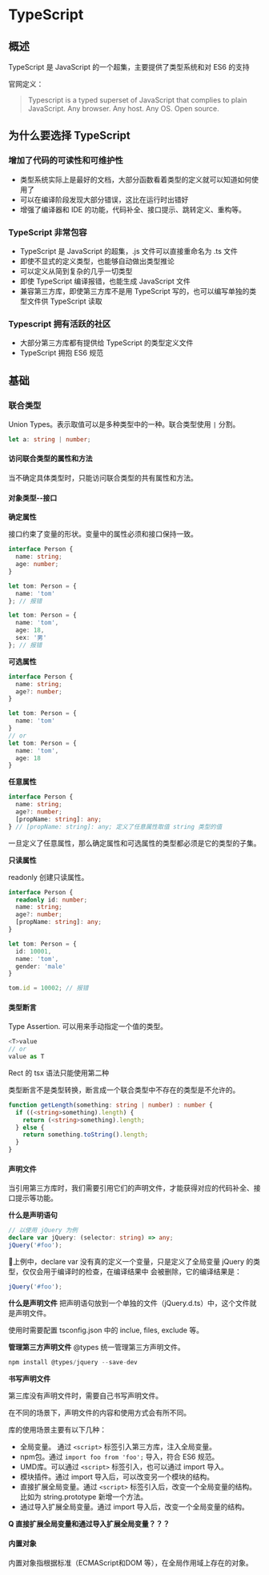 # TypeScript

## 概述

TypeScript 是 JavaScript 的一个超集，主要提供了类型系统和对 ES6 的支持

官网定义：
>Typescript is a typed superset of JavaScript that complies to plain JavaScript. Any browser. Any host. Any OS. Open source.

## 为什么要选择 TypeScript

### 增加了代码的可读性和可维护性
- 类型系统实际上是最好的文档，大部分函数看着类型的定义就可以知道如何使用了
- 可以在编译阶段发现大部分错误，这比在运行时出错好
- 增强了编译器和 IDE 的功能，代码补全、接口提示、跳转定义、重构等。

### TypeScript 非常包容

- TypeScript 是 JavaScript 的超集，.js 文件可以直接重命名为 .ts 文件
- 即使不显式的定义类型，也能够自动做出类型推论
- 可以定义从简到复杂的几乎一切类型
- 即使 TypeScript 编译报错，也能生成 JavaScript 文件
- 兼容第三方库，即使第三方库不是用 TypeScript 写的，也可以编写单独的类型文件供 TypeScript 读取

### Typescript 拥有活跃的社区
- 大部分第三方库都有提供给 TypeScript 的类型定义文件
- TypeScript 拥抱 ES6 规范

## 基础

### 联合类型

Union Types。表示取值可以是多种类型中的一种。联合类型使用 `|` 分割。 
```TypeScript 
let a: string | number;
```

#### 访问联合类型的属性和方法

当不确定具体类型时，只能访问联合类型的共有属性和方法。

#### 对象类型--接口

**确定属性**

接口约束了变量的形状。变量中的属性必须和接口保持一致。
```TypeScript
interface Person {
  name: string;
  age: number;
}

let tom: Person = {
  name: 'tom'
}; // 报错

let tom: Person = {
  name: 'tom',
  age: 18,
  sex: '男'
}; // 报错
```

**可选属性**
```TypeScript
interface Person {
  name: string;
  age?: number;
}

let tom: Person = {
  name: 'tom'
}
// or
let tom: Person = {
  name: 'tom',
  age: 18
}
```
**任意属性**
```TypeScript
interface Person {
  name: string;
  age?: number;
  [propName: string]: any;
} // [propName: string]: any; 定义了任意属性取值 string 类型的值
```
一旦定义了任意属性，那么确定属性和可选属性的类型都必须是它的类型的子集。

**只读属性**

readonly 创建只读属性。

```TypeScript
interface Person {
  readonly id: number;
  name: string;
  age?: number;
  [propName: string]: any;
}

let tom: Person = {
  id: 10001,
  name: 'tom',
  gender: 'male'
}

tom.id = 10002; // 报错
```

#### 类型断言

Type Assertion. 可以用来手动指定一个值的类型。

```TypeScript
<T>value
// or
value as T
```
Rect 的 tsx 语法只能使用第二种

类型断言不是类型转换，断言成一个联合类型中不存在的类型是不允许的。

```TypeScript
function getLength(something: string | number) : number {
  if ((<string>something).length) {
    return (<string>something).length;
  } else {
    return something.toString().length; 
  }
}
```

#### 声明文件

当引用第三方库时，我们需要引用它们的声明文件，才能获得对应的代码补全、接口提示等功能。

**什么是声明语句**
```TypeScript
// 以使用 jQuery 为例
declare var jQuery: (selector: string) => any;
jQuery('#foo');
```
上例中，declare var 没有真的定义一个变量，只是定义了全局变量 jQuery 的类型，仅仅会用于编译时的检查，在编译结果中
会被删除，它的编译结果是：
```TypeScript
jQuery('#foo');
```
**什么是声明文件**
把声明语句放到一个单独的文件（jQuery.d.ts）中，这个文件就是声明文件。

使用时需要配置 tsconfig.json 中的 inclue, files, exclude 等。

**管理第三方声明文件**
@types 统一管理第三方声明文件。
```TypeScript
npm install @types/jquery --save-dev
```

**书写声明文件**

第三库没有声明文件时，需要自己书写声明文件。

在不同的场景下，声明文件的内容和使用方式会有所不同。

库的使用场景主要有以下几种：

- 全局变量。 通过 `<script>` 标签引入第三方库，注入全局变量。
- npm包。通过 `import foo from 'foo';` 导入，符合 ES6 规范。
- UMD库。可以通过 `<script>` 标签引入，也可以通过 import 导入。
- 模块插件。通过 import 导入后，可以改变另一个模块的结构。
- 直接扩展全局变量。通过 `<script>` 标签引入后，改变一个全局变量的结构。比如为 string.prototype 新增一个方法。
- 通过导入扩展全局变量。通过 import 导入后，改变一个全局变量的结构。

**Q 直接扩展全局变量和通过导入扩展全局变量？？？**

#### 内置对象

内置对象指根据标准（ECMAScript和DOM 等），在全局作用域上存在的对象。

